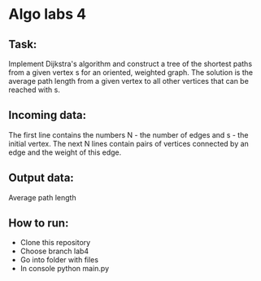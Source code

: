 # Algo labs 4

## Task:
Implement Dijkstra's algorithm and construct a tree of the shortest paths from a given vertex s for an oriented, weighted graph.
The solution is the average path length from a given vertex to all other vertices that can be reached with s.

## Incoming data:
The first line contains the numbers N - the number of edges and s - the initial vertex.
The next N lines contain pairs of vertices connected by an edge and the weight of this edge.
 
## Output data:
Average path length

## How to run:
- Clone this repository
- Choose branch lab4
- Go into folder with files
- In console python main.py